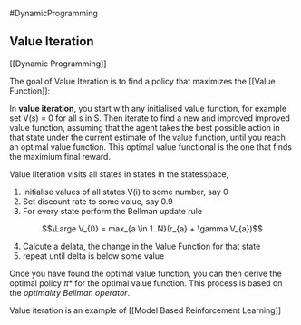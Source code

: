 #DynamicProgramming 

## Value Iteration

[[Dynamic Programming]]

The goal of Value Iteration is to find a policy that maximizes the [[Value Function]]:

In **value iteration**, you start with any  initialised value function, for example set V(s) = 0 for all s in S.  Then iterate to find a new and improved improved value function, assuming that the agent takes the best possible action in that state under the current estimate of the value function, until you reach an optimal value function. This optimal value functional is the one that  finds the maximium final reward.  

Value iIteration visits all states in states in the statesspace, 

1. Initialise values of all states V(i) to some number, say 0
2. Set discount rate to some value, say 0.9
3. For every state perform the Bellman update rule

$$\Large V_{0} = max_{a \in 1..N}(r_{a} + \gamma V_{a})$$

4. Calcute a delata, the change in the Value Function for that state
5. repeat until delta is below some value

Once you have found the optimal value function, you can then derive the optimal policy $\pi*$ for the optimal value function. This process is based on the _optimality Bellman operator_.

Value iteration is an example of [[Model Based Reinforcement Learning]]

 
